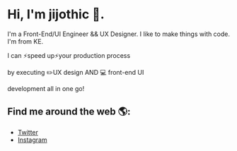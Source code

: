 # Hi, I'm  jijothic 👋.

I'm a Front-End/UI Engineer && UX Designer. I like to make things with code. I'm from KE.

<div><p>I can <span>⚡</span><span>speed up</span><span>⚡</span>your production process</p><p>by executing <span >✏️</span><span>UX design</span>  AND <span>💻</span> <span>front-end UI</span></p><p>development all in one go!</p></div>

## Find me around the web 🌎:
* [Twitter](https://twitter.com/jijothic)
* [Instagram](https://www.instagram.com/jijothic)
